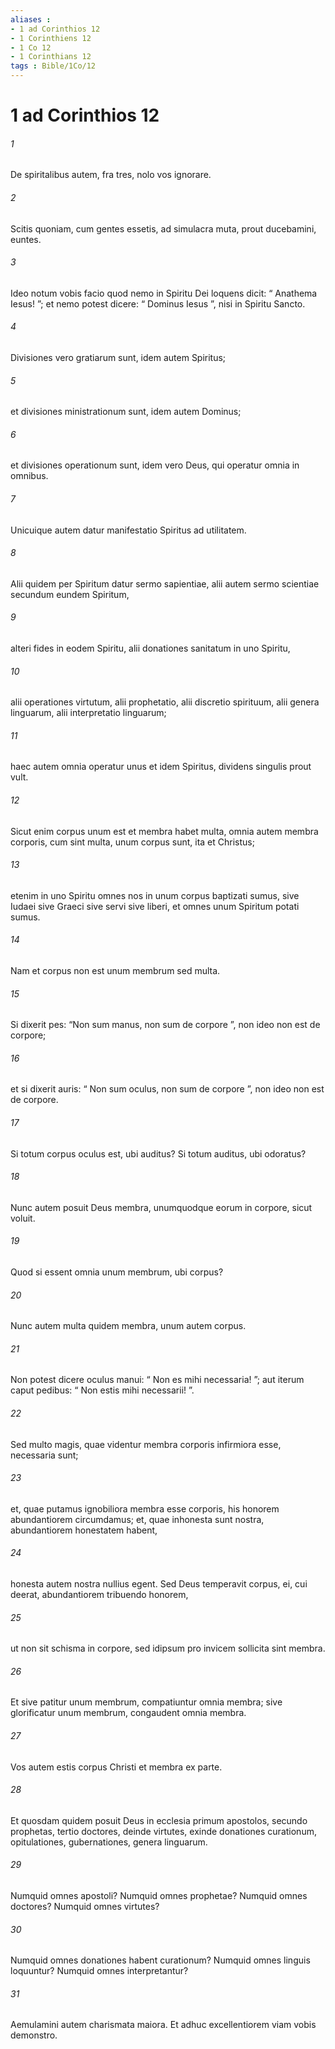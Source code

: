 ```yaml
---
aliases : 
- 1 ad Corinthios 12
- 1 Corinthiens 12
- 1 Co 12
- 1 Corinthians 12
tags : Bible/1Co/12
---
```


# 1 ad Corinthios 12

###### 1
De spiritalibus autem, fra tres, nolo vos ignorare. 
###### 2
Scitis quoniam, cum gentes essetis, ad simulacra muta, prout ducebamini, euntes. 
###### 3
Ideo notum vobis facio quod nemo in Spiritu Dei loquens dicit: “ Anathema Iesus! ”; et nemo potest dicere: “ Dominus Iesus ”, nisi in Spiritu Sancto.
###### 4
Divisiones vero gratiarum sunt, idem autem Spiritus; 
###### 5
et divisiones ministrationum sunt, idem autem Dominus; 
###### 6
et divisiones operationum sunt, idem vero Deus, qui operatur omnia in omnibus. 
###### 7
Unicuique autem datur manifestatio Spiritus ad utilitatem. 
###### 8
Alii quidem per Spiritum datur sermo sapientiae, alii autem sermo scientiae secundum eundem Spiritum, 
###### 9
alteri fides in eodem Spiritu, alii donationes sanitatum in uno Spiritu, 
###### 10
alii operationes virtutum, alii prophetatio, alii discretio spirituum, alii genera linguarum, alii interpretatio linguarum; 
###### 11
haec autem omnia operatur unus et idem Spiritus, dividens singulis prout vult.
###### 12
Sicut enim corpus unum est et membra habet multa, omnia autem membra corporis, cum sint multa, unum corpus sunt, ita et Christus; 
###### 13
etenim in uno Spiritu omnes nos in unum corpus baptizati sumus, sive Iudaei sive Graeci sive servi sive liberi, et omnes unum Spiritum potati sumus. 
###### 14
Nam et corpus non est unum membrum sed multa. 
###### 15
Si dixerit pes: “Non sum manus, non sum de corpore ”, non ideo non est de corpore; 
###### 16
et si dixerit auris: “ Non sum oculus, non sum de corpore ”, non ideo non est de corpore. 
###### 17
Si totum corpus oculus est, ubi auditus? Si totum auditus, ubi odoratus? 
###### 18
Nunc autem posuit Deus membra, unumquodque eorum in corpore, sicut voluit. 
###### 19
Quod si essent omnia unum membrum, ubi corpus? 
###### 20
Nunc autem multa quidem membra, unum autem corpus. 
###### 21
Non potest dicere oculus manui: “ Non es mihi necessaria! ”; aut iterum caput pedibus: “ Non estis mihi necessarii! ”. 
###### 22
Sed multo magis, quae videntur membra corporis infirmiora esse, necessaria sunt; 
###### 23
et, quae putamus ignobiliora membra esse corporis, his honorem abundantiorem circumdamus; et, quae inhonesta sunt nostra, abundantiorem honestatem habent, 
###### 24
honesta autem nostra nullius egent. Sed Deus temperavit corpus, ei, cui deerat, abundantiorem tribuendo honorem, 
###### 25
ut non sit schisma in corpore, sed idipsum pro invicem sollicita sint membra. 
###### 26
Et sive patitur unum membrum, compatiuntur omnia membra; sive glorificatur unum membrum, congaudent omnia membra. 
###### 27
Vos autem estis corpus Christi et membra ex parte.
###### 28
Et quosdam quidem posuit Deus in ecclesia primum apostolos, secundo prophetas, tertio doctores, deinde virtutes, exinde donationes curationum, opitulationes, gubernationes, genera linguarum. 
###### 29
Numquid omnes apostoli? Numquid omnes prophetae? Numquid omnes doctores? Numquid omnes virtutes? 
###### 30
Numquid omnes donationes habent curationum? Numquid omnes linguis loquuntur? Numquid omnes interpretantur? 
###### 31
Aemulamini autem charismata maiora. Et adhuc excellentiorem viam vobis demonstro.
